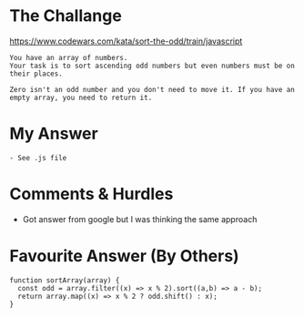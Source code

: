 # The Challange

https://www.codewars.com/kata/sort-the-odd/train/javascript

```
You have an array of numbers.
Your task is to sort ascending odd numbers but even numbers must be on their places.

Zero isn't an odd number and you don't need to move it. If you have an empty array, you need to return it.
```

# My Answer

```
- See .js file
```

# Comments & Hurdles

- Got answer from google but I was thinking the same approach

# Favourite Answer (By Others)

```
function sortArray(array) {
  const odd = array.filter((x) => x % 2).sort((a,b) => a - b);
  return array.map((x) => x % 2 ? odd.shift() : x);
}
```
